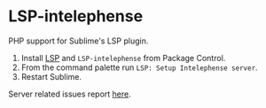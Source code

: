 # LSP-intelephense

PHP support for Sublime's LSP plugin.

1. Install [LSP](https://packagecontrol.io/packages/LSP) and `LSP-intelephense` from Package Control.
2. From the command palette run `LSP: Setup Intelephense server`.
3. Restart Sublime.

Server related issues report [here](https://github.com/bmewburn/intelephense-docs).

